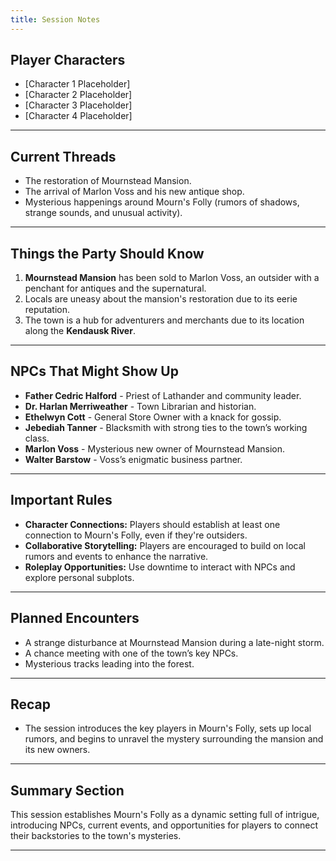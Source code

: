 ```yaml
---
title: Session Notes
---
```


## Player Characters

- [Character 1 Placeholder]
- [Character 2 Placeholder]
- [Character 3 Placeholder]
- [Character 4 Placeholder]

---

## Current Threads

- The restoration of Mournstead Mansion.
- The arrival of Marlon Voss and his new antique shop.
- Mysterious happenings around Mourn's Folly (rumors of shadows, strange sounds, and unusual activity).

---

## Things the Party Should Know

1. **Mournstead Mansion** has been sold to Marlon Voss, an outsider with a penchant for antiques and the supernatural.  
2. Locals are uneasy about the mansion's restoration due to its eerie reputation.  
3. The town is a hub for adventurers and merchants due to its location along the **Kendausk River**.  

---

## NPCs That Might Show Up

- **Father Cedric Halford** - Priest of Lathander and community leader.  
- **Dr. Harlan Merriweather** - Town Librarian and historian.  
- **Ethelwyn Cott** - General Store Owner with a knack for gossip.  
- **Jebediah Tanner** - Blacksmith with strong ties to the town’s working class.  
- **Marlon Voss** - Mysterious new owner of Mournstead Mansion.  
- **Walter Barstow** - Voss’s enigmatic business partner.  

---

## Important Rules

- **Character Connections:** Players should establish at least one connection to Mourn's Folly, even if they're outsiders.  
- **Collaborative Storytelling:** Players are encouraged to build on local rumors and events to enhance the narrative.  
- **Roleplay Opportunities:** Use downtime to interact with NPCs and explore personal subplots.  

---

## Planned Encounters

- A strange disturbance at Mournstead Mansion during a late-night storm.  
- A chance meeting with one of the town’s key NPCs.  
- Mysterious tracks leading into the forest.  

---

## Recap

- The session introduces the key players in Mourn's Folly, sets up local rumors, and begins to unravel the mystery surrounding the mansion and its new owners.  

---

## Summary Section

This session establishes Mourn's Folly as a dynamic setting full of intrigue, introducing NPCs, current events, and opportunities for players to connect their backstories to the town's mysteries.

---
